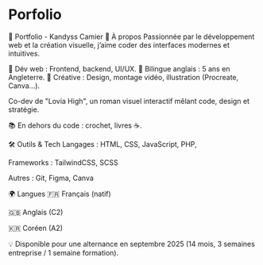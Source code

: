 # Porfolio

🎨 Portfolio - Kandyss Camier
🚀 À propos
Passionnée par le développement web et la création visuelle, j’aime coder des interfaces modernes et intuitives.

🔹 Dév web : Frontend, backend, UI/UX.
🔹 Bilingue anglais : 5 ans en Angleterre.
🔹 Créative : Design, montage vidéo, illustration (Procreate, Canva…).

Co-dev de "Lovia High", un roman visuel interactif mêlant code, design et stratégie.

📚 En dehors du code : crochet, livres ☕.

🛠️ Outils & Tech
Langages : HTML, CSS, JavaScript, PHP, 

Frameworks : TailwindCSS, SCSS

Autres : Git, Figma, Canva

🌍 Langues
🇫🇷 Français (natif)

🇬🇧 Anglais (C2)

🇰🇷 Coréen (A2)

💡 Disponible pour une alternance en septembre 2025 (14 mois, 3 semaines entreprise / 1 semaine formation).